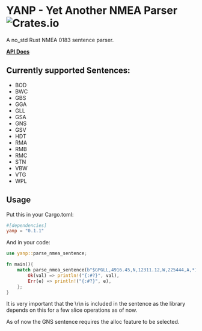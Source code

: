 # YANP - Yet Another NMEA Parser ![Crates.io](https://img.shields.io/crates/v/yanp?style=flat-square)
A no_std Rust NMEA 0183 sentence parser.

**[API Docs](https://docs.rs/yanp/0.1.1/yanp/)**

## Currently supported Sentences:
* BOD
* BWC
* GBS
* GGA
* GLL
* GSA
* GNS
* GSV
* HDT
* RMA
* RMB
* RMC
* STN
* VBW
* VTG
* WPL

## Usage
Put this in your Cargo.toml:
```toml
#[dependencies]
yanp = "0.1.1"
```
And in your code:
```rs
use yanp::parse_nmea_sentence;

fn main(){
    match parse_nmea_sentence(b"$GPGLL,4916.45,N,12311.12,W,225444,A,*1D\r\n") {
        Ok(val) => println!("{:#?}", val),
        Err(e) => println!("{:#?}", e),
    };
}
```
It is very important that the \r\n is included in the sentence as the library depends on this for a few slice operations as of now.

As of now the GNS sentence requires the alloc feature to be selected.
